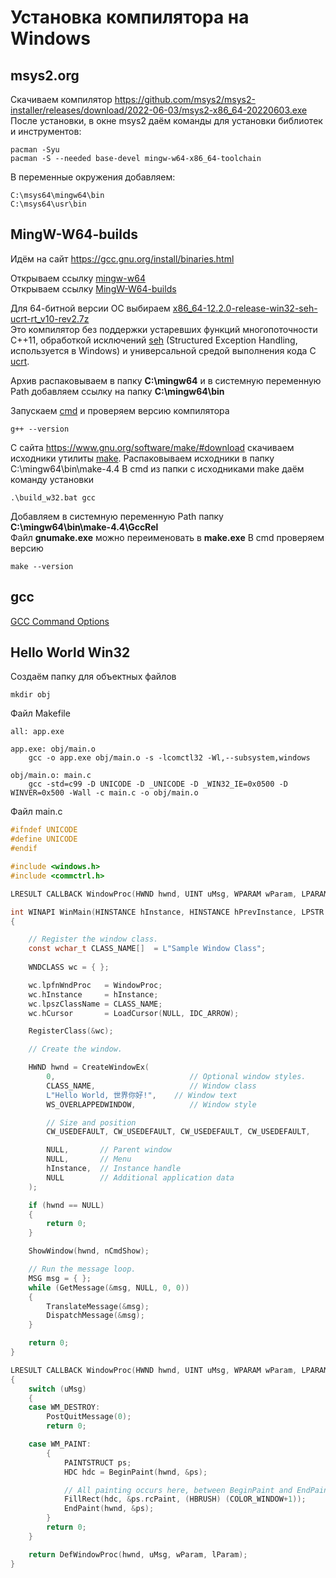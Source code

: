 # Установка компилятора на Windows

## msys2.org
Скачиваем компилятор
https://github.com/msys2/msys2-installer/releases/download/2022-06-03/msys2-x86_64-20220603.exe
После установки, в окне msys2 даём команды для установки библиотек и инструментов:
```
pacman -Syu
pacman -S --needed base-devel mingw-w64-x86_64-toolchain
```
В переменные окружения добавляем:
```
C:\msys64\mingw64\bin
C:\msys64\usr\bin
```

## MingW-W64-builds
Идём на сайт https://gcc.gnu.org/install/binaries.html  

Открываем ссылку [mingw-w64](https://www.mingw-w64.org/downloads/)  
Открываем ссылку [MingW-W64-builds](https://github.com/niXman/mingw-builds-binaries/releases)  

Для 64-битной версии ОС выбираем [x86_64-12.2.0-release-win32-seh-ucrt-rt_v10-rev2.7z](https://github.com/niXman/mingw-builds-binaries/releases/download/12.2.0-rt_v10-rev2/x86_64-12.2.0-release-win32-seh-ucrt-rt_v10-rev2.7z)  
Это компилятор без поддержки устаревших функций многопоточности С++11, обработкой исключений [seh](https://learn.microsoft.com/en-us/cpp/cpp/structured-exception-handling-c-cpp?view=msvc-170) (Structured Exception Handling, используется в Windows) и универсальной средой выполнения кода C [ucrt](https://support.microsoft.com/en-us/topic/update-for-universal-c-runtime-in-windows-c0514201-7fe6-95a3-b0a5-287930f3560c).

Архив распаковываем в папку **C:\mingw64** и в системную переменную Path добавляем ссылку на папку **C:\mingw64\bin**

Запускаем [cmd](https://learn.microsoft.com/ru-ru/windows-server/administration/windows-commands/cmd) и проверяем версию компилятора
```
g++ --version
```

С сайта https://www.gnu.org/software/make/#download скачиваем исходники утилиты [make](https://ftp.gnu.org/gnu/make/make-4.4.tar.lz).
Распаковываем исходники в папку C:\mingw64\bin\make-4.4
В cmd из папки с исходниками make даём команду установки
 ```
 .\build_w32.bat gcc
```

Добавляем в системную переменную Path папку **C:\mingw64\bin\make-4.4\GccRel**  
Файл **gnumake.exe** можно переименовать в **make.exe**
В сmd проверяем версию
```
make --version
```
## gcc
[GCC Command Options](https://gcc.gnu.org/onlinedocs/gcc/Invoking-GCC.html)  

## Hello World Win32
Создаём папку для объектных файлов
```
mkdir obj
```
Файл Makefile
```make
all: app.exe

app.exe: obj/main.o
	gcc -o app.exe obj/main.o -s -lcomctl32 -Wl,--subsystem,windows

obj/main.o: main.c
	gcc -std=c99 -D UNICODE -D _UNICODE -D _WIN32_IE=0x0500 -D WINVER=0x500 -Wall -c main.c -o obj/main.o
```
Файл main.c
```c
#ifndef UNICODE
#define UNICODE
#endif 

#include <windows.h>
#include <commctrl.h>

LRESULT CALLBACK WindowProc(HWND hwnd, UINT uMsg, WPARAM wParam, LPARAM lParam);

int WINAPI WinMain(HINSTANCE hInstance, HINSTANCE hPrevInstance, LPSTR lpCmdLine, int nCmdShow)
{

    // Register the window class.
    const wchar_t CLASS_NAME[]  = L"Sample Window Class";
    
    WNDCLASS wc = { };

    wc.lpfnWndProc   = WindowProc;
    wc.hInstance     = hInstance;
    wc.lpszClassName = CLASS_NAME;
	wc.hCursor       = LoadCursor(NULL, IDC_ARROW);

    RegisterClass(&wc);

    // Create the window.

    HWND hwnd = CreateWindowEx(
        0,                              // Optional window styles.
        CLASS_NAME,                     // Window class
        L"Hello World, 世界你好!",    // Window text
        WS_OVERLAPPEDWINDOW,            // Window style

        // Size and position
        CW_USEDEFAULT, CW_USEDEFAULT, CW_USEDEFAULT, CW_USEDEFAULT,

        NULL,       // Parent window    
        NULL,       // Menu
        hInstance,  // Instance handle
        NULL        // Additional application data
    );

    if (hwnd == NULL)
    {
        return 0;
    }

    ShowWindow(hwnd, nCmdShow);

    // Run the message loop.
    MSG msg = { };
    while (GetMessage(&msg, NULL, 0, 0))
    {
        TranslateMessage(&msg);
        DispatchMessage(&msg);
    }

    return 0;
}

LRESULT CALLBACK WindowProc(HWND hwnd, UINT uMsg, WPARAM wParam, LPARAM lParam)
{
    switch (uMsg)
    {
    case WM_DESTROY:
        PostQuitMessage(0);
        return 0;

    case WM_PAINT:
        {
            PAINTSTRUCT ps;
            HDC hdc = BeginPaint(hwnd, &ps);

            // All painting occurs here, between BeginPaint and EndPaint.
            FillRect(hdc, &ps.rcPaint, (HBRUSH) (COLOR_WINDOW+1));
            EndPaint(hwnd, &ps);
        }
        return 0;
    }

    return DefWindowProc(hwnd, uMsg, wParam, lParam);
}
```

